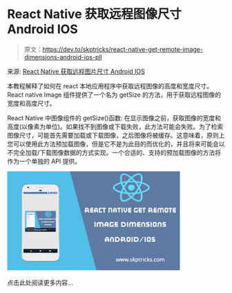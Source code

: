 # React Native 获取远程图像尺寸 Android IOS

> 原文：<https://dev.to/skptricks/react-native-get-remote-image-dimensions-android-ios-pll>

来源: [React Native 获取远程图片尺寸 Android IOS](https://www.skptricks.com/2019/04/react-native-get-remote-image-dimensions.html)

本教程解释了如何在 react 本地应用程序中获取远程图像的高度和宽度尺寸。React native Image 组件提供了一个名为 getSize 的方法，用于获取远程图像的宽度和高度尺寸。

React Native 中图像组件的 getSize()函数:
在显示图像之前，获取图像的宽度和高度(以像素为单位)。如果找不到图像或下载失败，此方法可能会失败。为了检索图像尺寸，可能首先需要加载或下载图像，之后图像将被缓存。这意味着，原则上您可以使用此方法预加载图像，但是它不是为此目的而优化的，并且将来可能会以不完全加载/下载图像数据的方式实现。一个合适的、支持的预加载图像的方法将作为一个单独的 API 提供。

[![](img/08e757f6fe0e6354c08a0c70d7503e05.png)](https://res.cloudinary.com/practicaldev/image/fetch/s--JeX_TETk--/c_limit%2Cf_auto%2Cfl_progressive%2Cq_auto%2Cw_880/https://1.bp.blogspot.com/-HmMhNiJ9kEk/XMf2YM-_HtI/AAAAAAAACvg/vgKikxM4HP0vTu1rQClMiWucuOqGHe6YwCLcBGAs/s400/image.jpg)

点击此处阅读更多内容...